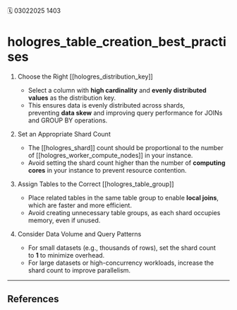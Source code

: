 🗓️ 03022025 1403

# hologres_table_creation_best_practises

1. Choose the Right [[hologres_distribution_key]]
    - Select a column with **high cardinality** and **evenly distributed values** as the distribution key.
    - This ensures data is evenly distributed across shards, preventing **data skew** and improving query performance for JOINs and GROUP BY operations.
2. Set an Appropriate Shard Count
    - The [[hologres_shard]] count should be proportional to the number of [[hologres_worker_compute_nodes]] in your instance.
    - Avoid setting the shard count higher than the number of **computing cores** in your instance to prevent resource contention.
        
3. Assign Tables to the Correct [[hologres_table_group]]
    - Place related tables in the same table group to enable **local joins**, which are faster and more efficient.
    - Avoid creating unnecessary table groups, as each shard occupies memory, even if unused.
        
4. Consider Data Volume and Query Patterns
    - For small datasets (e.g., thousands of rows), set the shard count to **1** to minimize overhead.
    - For large datasets or high-concurrency workloads, increase the shard count to improve parallelism.

---
## References
